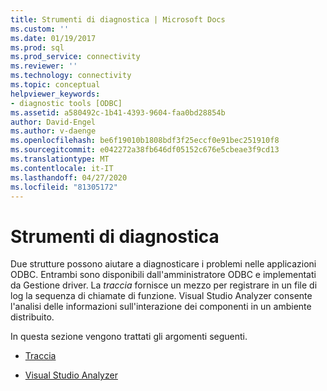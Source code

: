 ```yaml
---
title: Strumenti di diagnostica | Microsoft Docs
ms.custom: ''
ms.date: 01/19/2017
ms.prod: sql
ms.prod_service: connectivity
ms.reviewer: ''
ms.technology: connectivity
ms.topic: conceptual
helpviewer_keywords:
- diagnostic tools [ODBC]
ms.assetid: a580492c-1b41-4393-9604-faa0bd28854b
author: David-Engel
ms.author: v-daenge
ms.openlocfilehash: be6f19010b1808bdf3f25eccf0e91bec251910f8
ms.sourcegitcommit: e042272a38fb646df05152c676e5cbeae3f9cd13
ms.translationtype: MT
ms.contentlocale: it-IT
ms.lasthandoff: 04/27/2020
ms.locfileid: "81305172"
---
```

# <a name="diagnostic-tools"></a>Strumenti di diagnostica
Due strutture possono aiutare a diagnosticare i problemi nelle applicazioni ODBC. Entrambi sono disponibili dall'amministratore ODBC e implementati da Gestione driver. La *traccia* fornisce un mezzo per registrare in un file di log la sequenza di chiamate di funzione. Visual Studio Analyzer consente l'analisi delle informazioni sull'interazione dei componenti in un ambiente distribuito.  
  
 In questa sezione vengono trattati gli argomenti seguenti.  
  
-   [Traccia](../../../odbc/reference/develop-app/tracing.md)  
  
-   [Visual Studio Analyzer](../../../odbc/reference/develop-app/visual-studio-analyzer.md)
